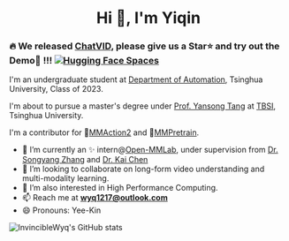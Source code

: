 <!--
**InvincibleWyq/InvincibleWyq** is a ✨ _special_ ✨ repository because its `README.md` (this file) appears on your GitHub profile.

Here are some ideas to get you started:

- 🔭 I’m currently working on ...
- 🌱 I’m currently learning ...
- 👯 I’m looking to collaborate on ...
- 🤔 I’m looking for help with ...
- 💬 Ask me about ...
- 📫 How to reach me: ...
- 😄 Pronouns: ...
- ⚡ Fun fact: ...
-->

<h1 align="center">Hi 👋, I'm Yiqin</h1>

### 🔥 We released [ChatVID](https://github.com/InvincibleWyq/ChatVID), please give us a Star⭐ and try out the Demo🤗 !!! [![Hugging Face Spaces](https://img.shields.io/badge/%F0%9F%A4%97%20Hugging%20Face-Spaces-blue)](https://huggingface.co/spaces/Yiqin/ChatVID)

I'm an undergraduate student at [Department of Automation](https://www.au.tsinghua.edu.cn/), Tsinghua University, Class of 2023.

I'm about to pursue a master's degree under [Prof. Yansong Tang](https://andytang15.github.io/) at [TBSI](https://www.tbsi.edu.cn/), Tsinghua University.

I'm a contributor for 🔭[MMAction2](https://github.com/open-mmlab/mmaction2) and 🔭[MMPretrain](https://github.com/open-mmlab/mmpretrain).

- :two_men_holding_hands: I’m currently an ✨ intern@[Open-MMLab](https://openmmlab.com/), under supervision from [Dr. Songyang Zhang](http://www.zhangsongyang.com/) and [Dr. Kai Chen](https://chenkai.site/)
- 👯 I’m looking to collaborate on long-form video understanding and multi-modality learning.
- 🔭 I’m also interested in High Performance Computing.
- 📫 Reach me at **[wyq1217@outlook.com](mailto:wyq1217@outlook.com)**
- 😄 Pronouns: Yee-Kin

![InvincibleWyq's GitHub stats](https://github-readme-stats.vercel.app/api?username=InvincibleWyq&theme=shades-of-purple&show_icons=true)
